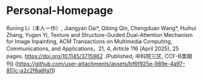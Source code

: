 # Personal-Homepage

Runing Li（本人一作）, Jiangyan Dai*, Qibing Qin, Chengduan Wang*, Huihui Zhang, Yugen Yi, Texture and Structure-Guided Dual-Attention Mechanism for Image Inpainting, ACM Transactions on Multimedia Computing, Communications, and Applications，21, 4, Article 116 (April 2025), 25 pages. https://doi.org/10.1145/3715962 .(Published, 中科院三区, CCF-B类期刊) (https://github.com/user-attachments/assets/bf6f925e-989e-4a97-851c-a2c2f6a6fa11)
